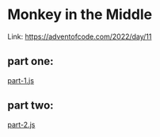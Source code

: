 # Monkey in the Middle

Link: https://adventofcode.com/2022/day/11

## part one:
[part-1.js](part-1.js)

## part two:
[part-2.js](part-2.js)
